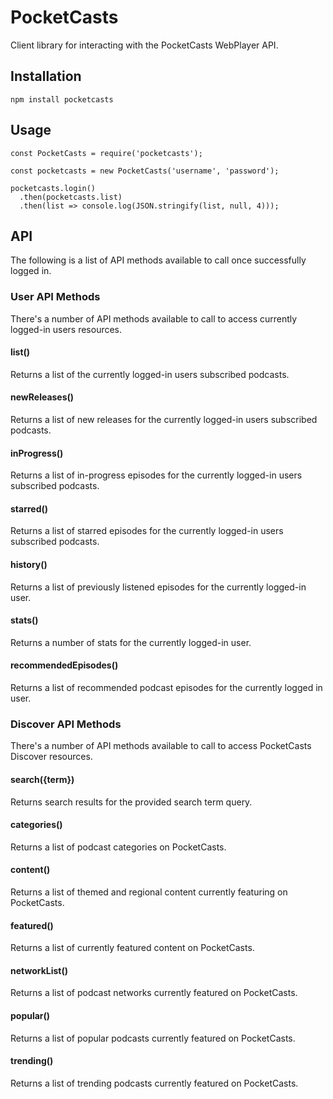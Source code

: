 # PocketCasts

Client library for interacting with the PocketCasts WebPlayer API.

## Installation

```
npm install pocketcasts
````

## Usage

```
const PocketCasts = require('pocketcasts');

const pocketcasts = new PocketCasts('username', 'password');

pocketcasts.login()
  .then(pocketcasts.list)
  .then(list => console.log(JSON.stringify(list, null, 4)));
```

## API
The following is a list of API methods available to call once successfully logged in.

### User API Methods
There's a number of API methods available to call to access currently logged-in users resources.

#### list()
Returns a list of the currently logged-in users subscribed podcasts.

#### newReleases()
Returns a list of new releases for the currently logged-in users subscribed podcasts.

#### inProgress()
Returns a list of in-progress episodes for the currently logged-in users subscribed podcasts.

#### starred()
Returns a list of starred episodes for the currently logged-in users subscribed podcasts.

#### history()
Returns a list of previously listened episodes for the currently logged-in user.

#### stats()
Returns a number of stats for the currently logged-in user.

#### recommendedEpisodes()
Returns a list of recommended podcast episodes for the currently logged in user.

### Discover API Methods
There's a number of API methods available to call to access PocketCasts Discover resources.

#### search({term})
Returns search results for the provided search term query.

#### categories()
Returns a list of podcast categories on PocketCasts.

#### content()
Returns a list of themed and regional content currently featuring on PocketCasts.

#### featured()
Returns a list of currently featured content on PocketCasts.

#### networkList()
Returns a list of podcast networks currently featured on PocketCasts.

#### popular()
Returns a list of popular podcasts currently featured on PocketCasts.

#### trending()
Returns a list of trending podcasts currently featured on PocketCasts.